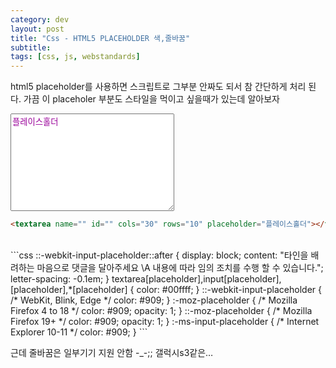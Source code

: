 ```yaml
---
category: dev
layout: post
title: "Css - HTML5 PLACEHOLDER 색,줄바꿈"
subtitle: 
tags: [css, js, webstandards]
---
```

html5 placeholder를 사용하면 스크립트로 그부분 안짜도 되서 참 간단하게 처리 된다. 가끔 이 placeholer 부분도 스타일을 먹이고 싶을때가 있는데 알아보자
<!--more-->

<div class="test">
<textarea id="" cols="30" name="" rows="10" placeholder="플레이스홀더"></textarea>
</div>

```html
<textarea name="" id="" cols="30" rows="10" placeholder="플레이스홀더"></textarea>
```
<br>
```css
::-webkit-input-placeholder::after {
    display: block;
    content: "타인을 배려하는 마음으로 댓글을 달아주세요 \A 내용에 따라 임의 조치를 수행 할 수 있습니다.";
    letter-spacing: -0.1em;
}
textarea[placeholder],input[placeholder],[placeholder],*[placeholder] {
    color: #00ffff;
}
::-webkit-input-placeholder { /* WebKit, Blink, Edge */
    color: #909;
}
:-moz-placeholder { /* Mozilla Firefox 4 to 18 */
   color: #909;
   opacity: 1;
}
::-moz-placeholder { /* Mozilla Firefox 19+ */
   color: #909;
   opacity: 1;
}
:-ms-input-placeholder { /* Internet Explorer 10-11 */
   color: #909;
}
```

근데 줄바꿈은 일부기기 지원 안함 -_-;; 갤럭시s3같은…

<style>

::-webkit-input-placeholder::after {
    display: block;
    content: "타인을 배려하는 마음으로 댓글을 달아주세요 \A 내용에 따라 임의 조치를 수행 할 수 있습니다.";
	letter-spacing:-0.1em;
}
textarea[placeholder],input[placeholder],
    [placeholder],
    *[placeholder] {
      color: #00ffff;
    }
::-webkit-input-placeholder { /* WebKit, Blink, Edge */
    color:    #909;
}
:-moz-placeholder { /* Mozilla Firefox 4 to 18 */
   color:    #909;
   opacity:  1;
}
::-moz-placeholder { /* Mozilla Firefox 19+ */
   color:    #909;
   opacity:  1;
}
:-ms-input-placeholder { /* Internet Explorer 10-11 */
   color:    #909;
}
</style>